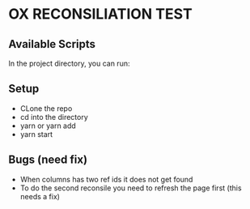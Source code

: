 # OX RECONSILIATION TEST

## Available Scripts

In the project directory, you can run:

## Setup

- CLone the repo
- cd into the directory
- yarn or yarn add
- yarn start

## Bugs (need fix)

- When columns has two ref ids it does not get found
- To do the second reconsile you need to refresh the page first (this needs a fix)
